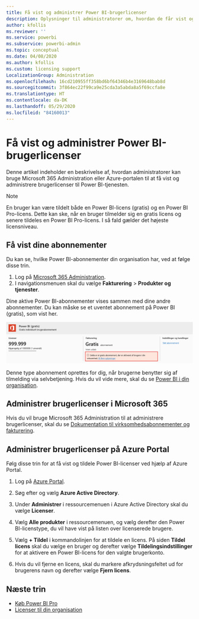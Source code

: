 ```yaml
---
title: Få vist og administrer Power BI-brugerlicenser
description: Oplysninger til administratorer om, hvordan de får vist og administrerer Power BI-brugerlicenserne i deres organisation.
author: kfollis
ms.reviewer: ''
ms.service: powerbi
ms.subservice: powerbi-admin
ms.topic: conceptual
ms.date: 04/08/2020
ms.author: kfollis
ms.custom: licensing support
LocalizationGroup: Administration
ms.openlocfilehash: 16cd210955ff358bd6bf64346b4e3169648bab8d
ms.sourcegitcommit: 3f864ec22f99ca9e25cda3a5abda8a5f69ccfa8e
ms.translationtype: HT
ms.contentlocale: da-DK
ms.lasthandoff: 05/29/2020
ms.locfileid: "84160013"
---
```

# <a name="view-and-manage-power-bi-user-licenses"></a>Få vist og administrer Power BI-brugerlicenser

Denne artikel indeholder en beskrivelse af, hvordan administratorer kan bruge Microsoft 365 Administration eller Azure-portalen til at få vist og administrere brugerlicenser til Power BI-tjenesten.

> [!NOTE]
>
>En bruger kan være tildelt både en Power BI-licens (gratis) og en Power BI Pro-licens. Dette kan ske, når en bruger tilmelder sig en gratis licens og senere tildeles en Power BI Pro-licens. I så fald gælder det højeste licensniveau.
>

## <a name="view-your-subscriptions"></a>Få vist dine abonnementer

Du kan se, hvilke Power BI-abonnementer din organisation har, ved at følge disse trin.

1. Log på [Microsoft 365 Administration](https://admin.microsoft.com).
2. I navigationsmenuen skal du vælge **Fakturering** > **Produkter og tjenester**.

Dine aktive Power BI-abonnementer vises sammen med dine andre abonnementer. Du kan måske se et uventet abonnement på Power BI (gratis), som vist her.

  ![Brugeraktiveret gratis Power BI-abonnement](media/service-admin-manage-licenses/power-bi-free-user-activated.png)

Denne type abonnement oprettes for dig, når brugerne benytter sig af tilmelding via selvbetjening. Hvis du vil vide mere, skal du se [Power BI i din organisation](https://docs.microsoft.com/microsoft-365/admin/misc/power-bi-in-your-organization?view=o365-worldwide).

## <a name="manage-user-licenses-in-microsoft-365"></a>Administrer brugerlicenser i Microsoft 365

Hvis du vil bruge Microsoft 365 Administration til at administrere brugerlicenser, skal du se [Dokumentation til virksomhedsabonnementer og fakturering](https://docs.microsoft.com/microsoft-365/commerce/?view=o365-worldwide).

## <a name="manage-user-licenses-in-azure-portal"></a>Administrer brugerlicenser på Azure Portal

Følg disse trin for at få vist og tildele Power BI-licenser ved hjælp af Azure Portal.

1. Log på [Azure Portal](https://portal.azure.com).

2. Søg efter og vælg **Azure Active Directory**.

3. Under **Administrer** i ressourcemenuen i Azure Active Directory skal du vælge **Licenser**.

4. Vælg **Alle produkter** i ressourcemenuen, og vælg derefter den Power BI-licenstype, du vil have vist på listen over licenserede brugere.

5. Vælg **+ Tildel** i kommandolinjen for at tildele en licens. På siden **Tildel licens** skal du vælge en bruger og derefter vælge **Tildelingsindstillinger** for at aktivere en Power BI-licens for den valgte brugerkonto.

6. Hvis du vil fjerne en licens, skal du markere afkrydsningsfeltet ud for brugerens navn og derefter vælge **Fjern licens**.

## <a name="next-steps"></a>Næste trin

- [Køb Power BI Pro](service-admin-purchasing-power-bi-pro.md)
- [Licenser til din organisation](service-admin-licensing-organization.md)
